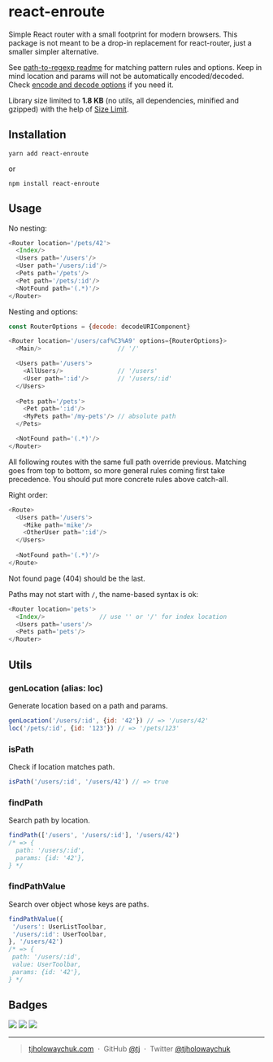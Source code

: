 # react-enroute

Simple React router with a small footprint for modern browsers.
This package is not meant to be a drop-in replacement for react-router,
just a smaller simpler alternative.

See [path-to-regexp readme](https://github.com/pillarjs/path-to-regexp#usage)
for matching pattern rules and options. Keep in mind location and params will
not be automatically encoded/decoded. Check
[encode and decode options](https://github.com/pillarjs/path-to-regexp#match)
if you need it.

Library size limited to **1.8 KB** (no utils, all dependencies, minified
and gzipped) with the help of [Size Limit](https://github.com/ai/size-limit). 

## Installation

```console
yarn add react-enroute
```

or

```console
npm install react-enroute
```

## Usage

No nesting:

```js
<Router location='/pets/42'>
  <Index/>
  <Users path='/users'/>
  <User path='/users/:id'/>
  <Pets path='/pets'/>
  <Pet path='/pets/:id'/>
  <NotFound path='(.*)'/>
</Router>
```

Nesting and options:

```js
const RouterOptions = {decode: decodeURIComponent}

<Router location='/users/caf%C3%A9' options={RouterOptions}>
  <Main/>                     // '/'

  <Users path='/users'>
    <AllUsers/>               // '/users'
    <User path=':id'/>        // '/users/:id'
  </Users>
    
  <Pets path='/pets'>
    <Pet path=':id'/>
    <MyPets path='/my-pets'/> // absolute path
  </Pets>

  <NotFound path='(.*)'/>
</Router>
```

All following routes with the same full path override previous. Matching goes
from top to bottom, so more general rules coming first take precedence. You
should put more concrete rules above catch-all.

Right order:
```js
<Route>
  <Users path='/users'>
    <Mike path='mike'/>
    <OtherUser path=':id'/>
  </Users>
  
  <NotFound path='(.*)'/>
</Route>
```

Not found page (404) should be the last.

Paths may not start with `/`, the name-based syntax is ok:

```js
<Router location='pets'>
  <Index/>               // use '' or '/' for index location
  <Users path='users'/>
  <Pets path='pets'/>
</Router>
```

## Utils

### genLocation (alias: loc)

Generate location based on a path and params.

```js
genLocation('/users/:id', {id: '42'}) // => '/users/42'
loc('/pets/:id', {id: '123'}) // => '/pets/123'
```

### isPath

Check if location matches path.

```js
isPath('/users/:id', '/users/42') // => true
```

### findPath

Search path by location.

```js
findPath(['/users', '/users/:id'], '/users/42')
/* => {
  path: '/users/:id',
  params: {id: '42'},
} */
```

### findPathValue

Search over object whose keys are paths.

```js
findPathValue({
 '/users': UserListToolbar,
 '/users/:id': UserToolbar,
}, '/users/42')
/* => {
 path: '/users/:id',
 value: UserToolbar,
 params: {id: '42'},
} */
```

## Badges

![](https://img.shields.io/badge/license-MIT-blue.svg)
![](https://img.shields.io/badge/status-stable-green.svg)
[![](http://apex.sh/images/badge.svg)](https://apex.sh/ping/)

---

> [tjholowaychuk.com](http://tjholowaychuk.com) &nbsp;&middot;&nbsp;
> GitHub [@tj](https://github.com/tj) &nbsp;&middot;&nbsp;
> Twitter [@tjholowaychuk](https://twitter.com/tjholowaychuk)
